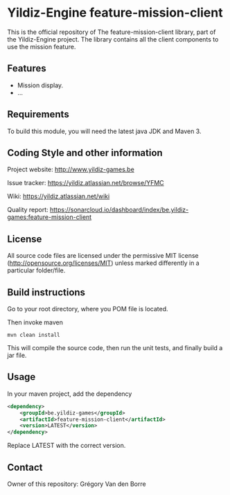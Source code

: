# Yildiz-Engine feature-mission-client

This is the official repository of The feature-mission-client library, part of the Yildiz-Engine project.
The library contains all the client components to use the mission feature.

## Features

* Mission display.
* ...

## Requirements

To build this module, you will need the latest java JDK and Maven 3.

## Coding Style and other information

Project website:
http://www.yildiz-games.be

Issue tracker:
https://yildiz.atlassian.net/browse/YFMC

Wiki:
https://yildiz.atlassian.net/wiki

Quality report:
https://sonarcloud.io/dashboard/index/be.yildiz-games:feature-mission-client

## License

All source code files are licensed under the permissive MIT license
(http://opensource.org/licenses/MIT) unless marked differently in a particular folder/file.

## Build instructions

Go to your root directory, where you POM file is located.

Then invoke maven

	mvn clean install

This will compile the source code, then run the unit tests, and finally build a jar file.

## Usage

In your maven project, add the dependency

```xml
<dependency>
    <groupId>be.yildiz-games</groupId>
    <artifactId>feature-mission-client</artifactId>
    <version>LATEST</version>
</dependency>
```
Replace LATEST with the correct version.

## Contact
Owner of this repository: Grégory Van den Borre
